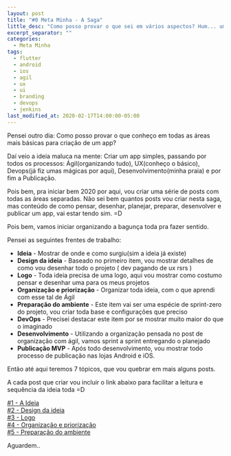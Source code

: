 ```yaml
---
layout: post
title: "#0 Meta Minha - A Saga"
little_desc: "Como posso provar o que sei em vários aspectos? Hum... um app do zero."
excerpt_separator: ""
categories:
  - Meta Minha
tags:
  - flutter
  - android
  - ios
  - agil
  - ux
  - ui
  - branding
  - devops
  - jenkins
last_modified_at: 2020-02-17T14:00:00-05:00
---
```


Pensei outro dia: Como posso provar o que conheço em todas as áreas mais básicas para criação de um app?

Daí veio a ideia maluca na mente: Criar um app simples, passando por todos os processos: Ágil(organizando tudo), UX(conheço o básico), Devops(já fiz umas mágicas por aqui), Desenvolvimento(minha praia) e por fim a Publicação.

Pois bem, pra iniciar bem 2020 por aqui, vou criar uma série de posts com todas as áreas separadas. Não sei bem quantos posts vou criar nesta saga, mas conteúdo de como pensar, desenhar, planejar, preparar, desenvolver e publicar um app, vai estar tendo sim. =D

Pois bem, vamos iniciar organizando a bagunça toda pra fazer sentido.

Pensei as seguintes frentes de trabalho:
* **Ideia** - Mostrar de onde e como surgiu(sim a ideia já existe)
* **Design da ideia** - Baseado no primeiro item, vou mostrar detalhes de como vou desenhar todo o projeto ( dev pagando de ux rsrs )
* **Logo** - Toda ideia precisa de uma logo, aqui vou mostrar como costumo pensar e desenhar uma para os meus projetos
* **Organização e priorização** - Organizar toda ideia, com o que aprendi com esse tal de Ágil
* **Preparação do ambiente** - Este item vai ser uma espécie de sprint-zero do projeto, vou criar toda base e configurações que preciso
* **DevOps** - Precisei destacar este item por se mostrar muito maior do que o imaginado
* **Desenvolvimento** - Utilizando a organização pensada no post de organização com ágil, vamos sprint a sprint entregando o planejado
* **Publicação MVP** - Após todo desenvolvimento, vou mostrar todo processo de publicação nas lojas Android e iOS.


Então até aqui teremos 7 tópicos, que vou quebrar em mais alguns posts. 

A cada post que criar vou incluir o link abaixo para facilitar a leitura e sequência da ideia toda =D

<a href="/meta-minha-a-ideia" target="_blank">#1 - A Ideia</a><br>
<a href="/meta-minha-design" target="_blank">#2 - Design da ideia</a><br>
<a href="/meta-minha-logo" target="_blank">#3 - Logo</a><br>
<a href="/meta-minha-agil" target="_blank">#4 - Organização e priorização</a><br>
<a href="/meta-minha-sprint-zero" target="_blank">#5 - Preparação do ambiente</a><br>



Aguardem..
<img src="https://media.giphy.com/media/l0HlKrB02QY0f1mbm/giphy-downsized.gif" alt="">

